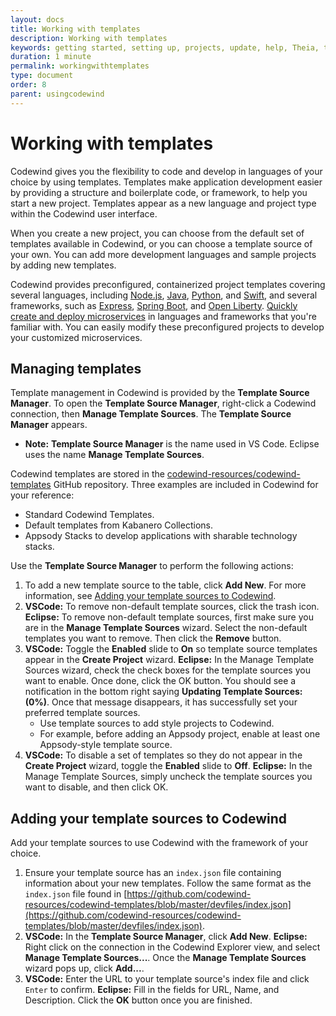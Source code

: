 ```yaml
---
layout: docs
title: Working with templates
description: Working with templates
keywords: getting started, setting up, projects, update, help, Theia, test, edit, Theia editor, using own IDE, empty page, refresh, credentials, default editor, Node.js profiling support, code highlighting, JavaScript file, template source
duration: 1 minute
permalink: workingwithtemplates
type: document
order: 8
parent: usingcodewind
---
```


# Working with templates

Codewind gives you the flexibility to code and develop in languages of your choice by using templates. Templates make application development easier by providing a structure and boilerplate code, or framework, to help you start a new project. Templates appear as a new language and project type within the Codewind user interface. 

When you create a new project, you can choose from the default set of templates available in Codewind, or you can choose a template source of your own. You can add more development languages and sample projects by adding new templates. 

Codewind provides preconfigured, containerized project templates covering several languages, including [Node.js](https://nodejs.dev/), [Java](https://www.java.com/), [Python](https://www.python.org/), and [Swift](https://swift.org/), and several frameworks, such as [Express](https://expressjs.com/), [Spring Boot](https://spring.io/projects/spring-boot), and [Open Liberty](https://openliberty.io/). [Quickly create and deploy microservices](https://www.youtube.com/watch?v=zKMggp10gq4&t=12s) in languages and frameworks that you're familiar with. You can easily modify these preconfigured projects to develop your customized microservices.

## Managing templates

Template management in Codewind is provided by the **Template Source Manager**. To open the **Template Source Manager**, right-click a Codewind connection, then **Manage Template Sources**. The **Template Source Manager** appears. 

- **Note:** **Template Source Manager** is the name used in VS Code. Eclipse uses the name **Manage Template Sources**.

Codewind templates are stored in the [codewind-resources/codewind-templates](https://github.com/codewind-resources/codewind-templates)
GitHub repository. Three examples are included in Codewind for your reference: 
* Standard Codewind Templates.
* Default templates from Kabanero Collections.
* Appsody Stacks to develop applications with sharable technology stacks. 

Use the **Template Source Manager** to perform the following actions:

1. To add a new template source to the table, click **Add New**. For more information, see [Adding your template sources to Codewind](#adding-your-template-sources-to-codewind).
2. **VSCode:** To remove non-default template sources, click the trash icon. 
   **Eclipse:** To remove non-default template sources, first make sure you are in the **Manage Template Sources** wizard. Select the non-default templates you want to remove. Then click the **Remove** button.
3. **VSCode:** Toggle the **Enabled** slide to **On** so template source templates appear in the **Create Project** wizard. 
   **Eclipse:** In the Manage Template Sources wizard, check the check boxes for the template sources you want to enable. Once done, click the OK button. You should see a notification in the bottom right saying **Updating Template Sources: (0%)**. Once that message disappears, it has successfully set your preferred template sources. 
   * Use template sources to add style projects to Codewind. 
   * For example, before adding an Appsody project, enable at least one Appsody-style template source. 
4. **VSCode:** To disable a set of templates so they do not appear in the **Create Project** wizard, toggle the **Enabled** slide to **Off**.
   **Eclipse:** In the Manage Template Sources, simply uncheck the template sources you want to disable, and then click OK. 

## Adding your template sources to Codewind

Add your template sources to use Codewind with the framework of your choice. 
1. Ensure your template source has an `index.json` file containing information about your new templates. Follow the same format as the `index.json` file found in [https://github.com/codewind-resources/codewind-templates/blob/master/devfiles/index.json](https://github.com/codewind-resources/codewind-templates/blob/master/devfiles/index.json).
2. **VSCode:** In the **Template Source Manager**, click **Add New**. 
   **Eclipse:** Right click on the connection in the Codewind Explorer view, and select **Manage Template Sources...**. Once the **Manage Template Sources** wizard pops up, click **Add...**.
3. **VSCode:** Enter the URL to your template source's index file and click `Enter` to confirm.
   **Eclipse:** Fill in the fields for URL, Name, and Description. Click the **OK** button once you are finished.
